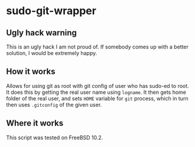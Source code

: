 # sudo-git-wrapper

## Ugly hack warning

This is an ugly hack I am not proud of. If somebody comes up with a better solution, I would be extremely happy.

## How it works

Allows for using git as root with git config of user who has sudo-ed to root. It does this by getting the real user name using `logname`. It then gets home folder of the real user, and sets `HOME` variable for `git` process, which in turn then uses `.gitconfig` of the given user.

## Where it works

This script was tested on FreeBSD 10.2.
